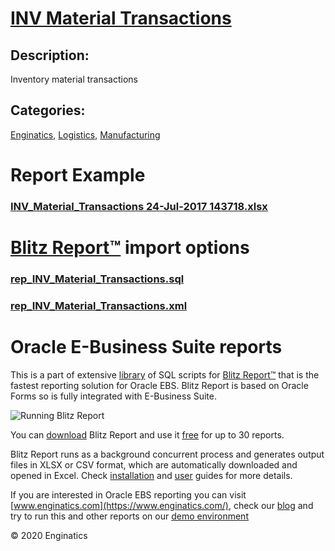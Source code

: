# [INV Material Transactions](https://www.enginatics.com/reports/inv-material-transactions)
## Description: 
Inventory material transactions
## Categories: 
[Enginatics](https://www.enginatics.com/library/?pg=1&category[]=Enginatics), [Logistics](https://www.enginatics.com/library/?pg=1&category[]=Logistics), [Manufacturing](https://www.enginatics.com/library/?pg=1&category[]=Manufacturing)
# Report Example
### [INV_Material_Transactions 24-Jul-2017 143718.xlsx](https://www.enginatics.com/example/inv-material-transactions)
# [Blitz Report™](https://www.enginatics.com/blitz-report) import options
### [rep_INV_Material_Transactions.sql](https://www.enginatics.com/export/inv-material-transactions)
### [rep_INV_Material_Transactions.xml](https://www.enginatics.com/xml/inv-material-transactions)
# Oracle E-Business Suite reports

This is a part of extensive [library](https://www.enginatics.com/library/) of SQL scripts for [Blitz Report™](https://www.enginatics.com/blitz-report/) that is the fastest reporting solution for Oracle EBS. Blitz Report is based on Oracle Forms so is fully integrated with E-Business Suite. 

![Running Blitz Report](https://www.enginatics.com/wp-content/uploads/2018/01/Running-blitz-report.png) 

You can [download](https://www.enginatics.com/download/) Blitz Report and use it [free](https://www.enginatics.com/pricing/) for up to 30 reports. 

Blitz Report runs as a background concurrent process and generates output files in XLSX or CSV format, which are automatically downloaded and opened in Excel. Check [installation](https://www.enginatics.com/installation-guide/) and [user](https://www.enginatics.com/user-guide/) guides for more details.

If you are interested in Oracle EBS reporting you can visit [www.enginatics.com](https://www.enginatics.com/), check our [blog](https://www.enginatics.com/blog) and try to run this and other reports on our [demo environment](http://demo.enginatics.com/)

© 2020 Enginatics